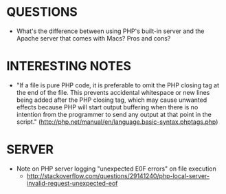 # QUESTIONS

- What's the difference between using PHP's built-in server and the Apache server that comes
with Macs? Pros and cons?



# INTERESTING NOTES

- "If a file is pure PHP code, it is preferable to omit the PHP closing tag at the end of the file. This prevents accidental whitespace or new lines being added after the PHP closing tag, which may cause unwanted effects because PHP will start output buffering when there is no intention from the programmer to send any output at that point in the script." (http://php.net/manual/en/language.basic-syntax.phptags.php)

# SERVER

- Note on PHP server logging "unexpected E0F errors" on file execution
  - http://stackoverflow.com/questions/29141240/php-local-server-invalid-request-unexpected-eof
